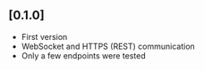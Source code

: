 ## [0.1.0]

* First version
* WebSocket and HTTPS (REST) communication
* Only a few endpoints were tested
